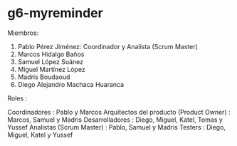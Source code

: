 # g6-myreminder

Miembros:
1. Pablo Pérez Jiménez: Coordinador y Analista (Scrum Master)
2. Marcos Hidalgo Baños
3. Samuel López Suánez
4. Miguel Martínez López
5. Madris Boudaoud
6. Diego Alejandro Machaca Huaranca

Roles :

Coordinadores : Pablo y Marcos
Arquitectos del producto (Product Owner) : Marcos, Samuel y Madris
Desarrolladores : Diego, Miguel, Katel, Tomas y Yussef
Analistas (Scrum Master) : Pablo, Samuel y Madris
Testers : Diego, Miguel, Katel y Yussef
